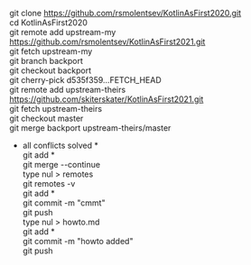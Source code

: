 git clone https://github.com/rsmolentsev/KotlinAsFirst2020.git  
cd KotlinAsFirst2020  
git remote add upstream-my https://github.com/rsmolentsev/KotlinAsFirst2021.git  
git fetch upstream-my  
git branch backport  
git checkout backport  
git cherry-pick d535f359...FETCH_HEAD  
git remote add upstream-theirs https://github.com/skiterskater/KotlinAsFirst2021.git  
git fetch upstream-theirs  
git checkout master  
git merge backport upstream-theirs/master  
* all conflicts solved *  
git add *  
git merge --continue  
type nul > remotes  
git remotes -v  
git add *  
git commit -m "cmmt"  
git push  
type nul > howto.md  
git add *  
git commit -m "howto added"  
git push  

